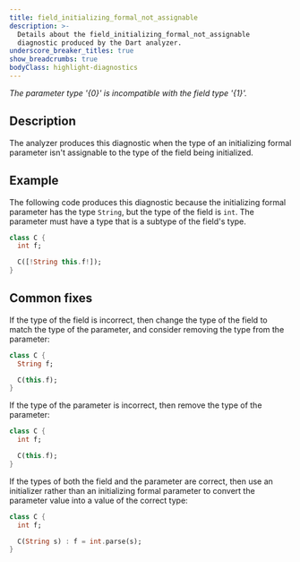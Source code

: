 ```yaml
---
title: field_initializing_formal_not_assignable
description: >-
  Details about the field_initializing_formal_not_assignable
  diagnostic produced by the Dart analyzer.
underscore_breaker_titles: true
show_breadcrumbs: true
bodyClass: highlight-diagnostics
---
```


_The parameter type '{0}' is incompatible with the field type '{1}'._

## Description

The analyzer produces this diagnostic when the type of an initializing
formal parameter isn't assignable to the type of the field being
initialized.

## Example

The following code produces this diagnostic because the initializing
formal parameter has the type `String`, but the type of the field is
`int`. The parameter must have a type that is a subtype of the field's
type.

```dart
class C {
  int f;

  C([!String this.f!]);
}
```

## Common fixes

If the type of the field is incorrect, then change the type of the field to
match the type of the parameter, and consider removing the type from the
parameter:

```dart
class C {
  String f;

  C(this.f);
}
```

If the type of the parameter is incorrect, then remove the type of the
parameter:

```dart
class C {
  int f;

  C(this.f);
}
```

If the types of both the field and the parameter are correct, then use an
initializer rather than an initializing formal parameter to convert the
parameter value into a value of the correct type:

```dart
class C {
  int f;

  C(String s) : f = int.parse(s);
}
```
